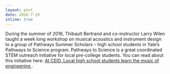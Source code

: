 ```yaml
---
layout: post
date: 2016-7-29
inline: true
---
```


During the summer of 2016, Thibault Bertrand and co-instructor Larry Wilen taught a week long workshop on musical acoustics and instrument design to a group of Pathways Summer Scholars – high school students in Yale’s Pathways to Science program. Pathways to Science is a great coordinated STEM outreach initiative for local pre-college students. You can read about this initiative here: <a href="https://seas.yale.edu/news-events/news/ceid-local-high-school-students-learn-music-engineering"> At CEID, Local high school students learn the music of engineering </a>.